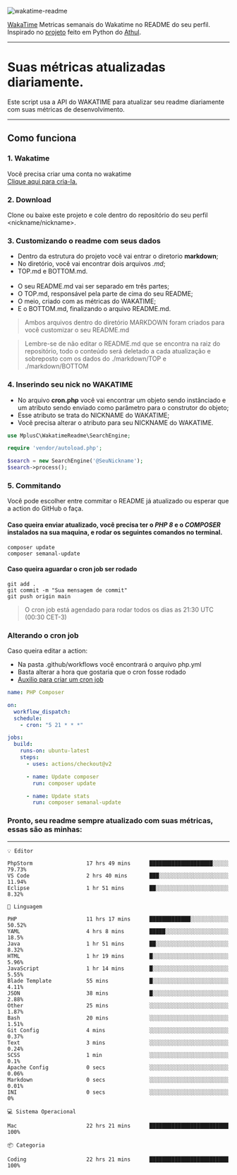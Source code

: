 ![wakatime-readme](https://socialify.git.ci/bymatheus/wakatime-readme/image?description=1&descriptionEditable=M%C3%A9tricas%20semanais%20do%20Wakatime%20no%20seu%20README%20de%20perfil.&font=KoHo&forks=1&language=1&owner=1&pattern=Signal&stargazers=1&theme=Dark)

[WakaTime](https://wakatime.com) Metricas semanais do Wakatime no README do seu perfil. <br>
Inspirado no [projeto](https://github.com/athul/waka-readme) feito em Python do [Athul](https://github.com/athul).
___

# Suas métricas atualizadas diariamente.
Este script usa a API do WAKATIME para atualizar seu readme diariamente com suas métricas de desenvolvimento.

___

## Como funciona

### 1. Wakatime
Você precisa criar uma conta no wakatime <br>
[Clique aqui para cria-la.](https://wakatime.com) 

### 2. Download
Clone ou baixe este projeto e cole dentro do repositório do seu perfil <nickname/nickname>.

### 3. Customizando o readme com seus dados
- Dentro da estrutura do projeto você vai entrar o diretorio **markdown**;  
- No diretório, você vai encontrar dois arquivos *.md*;
- TOP.md e BOTTOM.md.
<br><br>
- O seu README.md vai ser separado em três partes; 
- O TOP.md, responsável pela parte de cima do seu README;
- O meio, criado com as métricas do WAKATIME;
- E o BOTTOM.md, finalizando o arquivo README.md.<br>

> Ambos arquivos dentro do diretório MARKDOWN foram criados para você customizar o seu README.md

> Lembre-se de não editar o README.md que se encontra na raiz do repositório, todo o conteúdo será deletado a cada atualização e sobreposto com os dados do ./markdown/TOP e ./markdown/BOTTOM

### 4. Inserindo seu nick no WAKATIME
- No arquivo **cron.php** você vai encontrar um objeto sendo instânciado e um atributo sendo enviado como parâmetro para o construtor do objeto;
- Esse atributo se trata do NICKNAME do WAKATIME;
- Você precisa alterar o atributo para seu NICKNAME do WAKATIME.

```php
use MplusC\WakatimeReadme\SearchEngine;

require 'vendor/autoload.php';

$search = new SearchEngine('@SeuNickname');
$search->process();
```

### 5. Commitando
Você pode escolher entre commitar o README já atualizado ou esperar que a action do GitHub o faça. <br>

#### Caso queira enviar atualizado, você precisa ter o *PHP 8* e o *COMPOSER* instalados na sua maquina, e rodar os seguintes comandos no terminal.
```composer
composer update
composer semanal-update 
```

#### Caso queira aguardar o cron job ser rodado 
```git 
git add .
git commit -m "Sua mensagem de commit"
git push origin main
```

>O cron job está agendado para rodar todos os dias as 21:30 UTC (00:30 CET-3) 

### Alterando o cron job
Caso queira editar a action:

- Na pasta .github/workflows você encontrará o arquivo php.yml
- Basta alterar a hora que gostaria que o cron fosse rodado
- [Auxilio para criar um cron job](https://crontab.guru)

```yml
name: PHP Composer

on:
  workflow_dispatch:
  schedule:
    - cron: "5 21 * * *"

jobs:
  build:
    runs-on: ubuntu-latest
    steps:
      - uses: actions/checkout@v2

      - name: Update composer
        run: composer update

      - name: Update stats
        run: composer semanal-update
```

### Pronto, seu readme sempre atualizado com suas métricas, essas são as minhas:

___
```text
💡 Editor

PhpStorm                 17 hrs 49 mins      ████████████████████░░░░░     79.73%
VS Code                  2 hrs 40 mins       ███░░░░░░░░░░░░░░░░░░░░░░     11.94%
Eclipse                  1 hr 51 mins        ██░░░░░░░░░░░░░░░░░░░░░░░      8.32%
```
```text
💬 Linguagem

PHP                      11 hrs 17 mins      █████████████░░░░░░░░░░░░     50.52%
YAML                     4 hrs 8 mins        █████░░░░░░░░░░░░░░░░░░░░      18.5%
Java                     1 hr 51 mins        ██░░░░░░░░░░░░░░░░░░░░░░░      8.32%
HTML                     1 hr 19 mins        █░░░░░░░░░░░░░░░░░░░░░░░░      5.96%
JavaScript               1 hr 14 mins        █░░░░░░░░░░░░░░░░░░░░░░░░      5.55%
Blade Template           55 mins             █░░░░░░░░░░░░░░░░░░░░░░░░      4.11%
JSON                     38 mins             █░░░░░░░░░░░░░░░░░░░░░░░░      2.88%
Other                    25 mins             ░░░░░░░░░░░░░░░░░░░░░░░░░      1.87%
Bash                     20 mins             ░░░░░░░░░░░░░░░░░░░░░░░░░      1.51%
Git Config               4 mins              ░░░░░░░░░░░░░░░░░░░░░░░░░      0.37%
Text                     3 mins              ░░░░░░░░░░░░░░░░░░░░░░░░░      0.24%
SCSS                     1 min               ░░░░░░░░░░░░░░░░░░░░░░░░░       0.1%
Apache Config            0 secs              ░░░░░░░░░░░░░░░░░░░░░░░░░      0.06%
Markdown                 0 secs              ░░░░░░░░░░░░░░░░░░░░░░░░░      0.01%
INI                      0 secs              ░░░░░░░░░░░░░░░░░░░░░░░░░         0%
```
```text
💻 Sistema Operacional

Mac                      22 hrs 21 mins      █████████████████████████       100%
```
```text
📦 Categoria

Coding                   22 hrs 21 mins      █████████████████████████       100%
```
